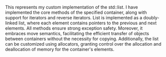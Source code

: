 This represents my custom implementation of the std::list. I have implemented the core methods of the specified container, along with support for iterators and reverse iterators. List is implemented as a doubly-linked list, where each element contains pointers to the previous and next elements. All methods ensure strong exception safety. Moreover, it embraces move semantics, facilitating the efficient transfer of objects between containers without the necessity for copying. Additionally, the list can be customized using allocators, granting control over the allocation and deallocation of memory for the container's elements.
